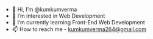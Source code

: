 - 👋 Hi, I’m @kumkumverma
- 👀 I’m interested in Web Development 
- 🌱 I’m currently learning Front-End Web Development
- 📫 How to reach me - kumkumverma264@gmail.com

<!---
kumkumverma/kumkumverma is a ✨ special ✨ repository because its `README.md` (this file) appears on your GitHub profile.
You can click the Preview link to take a look at your changes.
--->
